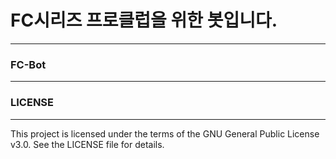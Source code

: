 # FC시리즈 프로클럽을 위한 봇입니다.
---
### FC-Bot
---


### LICENSE
---
This project is licensed under the terms of the GNU General Public License v3.0. See the LICENSE file for details.
